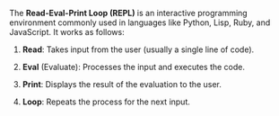 The **Read-Eval-Print Loop (REPL)** is an interactive programming environment commonly used in languages like Python, Lisp, Ruby, and JavaScript. It works as follows:

1.  **Read**: Takes input from the user (usually a single line of code).
    
2.  **Eval** (Evaluate): Processes the input and executes the code.
    
3.  **Print**: Displays the result of the evaluation to the user.
    
4.  **Loop**: Repeats the process for the next input.